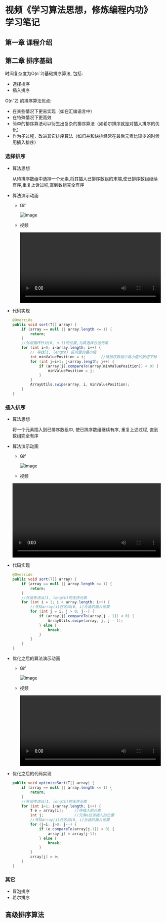 # 视频《学习算法思想，修炼编程内功》 学习笔记

## 第一章 课程介绍

## 第二章 排序基础

时间复杂度为O(nˆ2)基础排序算法, 包括:

- 选择排序
- 插入排序


O(nˆ2) 的排序算法优点:

- 在某些情况下更易实现（如在汇编语言中）
- 在特殊情况下更高效
- 简单的排序算法可以衍生出复杂的排序算法（如希尔排序就是对插入排序的优化）
- 作为子过程，改进其它排序算法（如归并和快排经常在最后元素比较少的时候用插入排序）

### 选择排序

- 算法思想  
    
    从待排序数组中选择一个元素,将其插入已排序数组的末端,使已排序数组继续有序,重复上诉过程,直到数组完全有序

- 算法演示动画

	- Gif

		![image](https://github.com/SummerRC/BasicKnowledgeReview/raw/master/算法/gif/选择排序动画.gif)

	- 视频

		<video controls="controls" src="./mov/选择排序动画.mov" width="100%"></video>


- 代码实现

	```java
	@Override
    public void sort(T[] array) {
        if (array == null || array.length <= 1) {
            return;
        }
        //外层循环针对[0, n-1]的位置,为其选择合适元素
        for (int i=0; i<array.length; i++) {
            // 寻找[i, length) 区间里的最小值
            int minValuePosition = i;       //待排序数组中最小值的数组下标
            for (int j=i+1; j<array.length; j++) {
                if (array[j].compareTo(array[minValuePosition]) < 0) {
                    minValuePosition = j;
                }
            }
            ArrayUtils.swipe(array, i, minValuePosition);
        }
    }
	```
	
	
### 插入排序

- 算法思想  
    
    将一个元素插入到已排序数组中, 使已排序数组继续有序, 重复上述过程, 直到数组完全有序

- 算法演示动画

	- Gif

		![image](https://github.com/SummerRC/BasicKnowledgeReview/raw/master/算法/gif/插入排序动画.gif)

	- 视频

	<video controls="controls" src="./mov/插入排序动画.mov" width="100%"></video>


- 代码实现

	```java
	@Override
    public void sort(T[] array) {
        if (array == null || array.length <= 1) {
            return;
        }
        //外层考虑从[1, length)的无序元素
        for (int i = 1; i < array.length; i++) {
            //寻找array[i]在区间[0, i]合适的插入位置
            for (int j = i; j > 0; j--) {
                if (array[j].compareTo(array[j - 1]) < 0) {
                    ArrayUtils.swipe(array, j, j - 1);
                } else {
                    break;
                }
            }
        }
    }	
    ```
	
- 优化之后的算法演示动画

	- Gif

		![image](https://github.com/SummerRC/BasicKnowledgeReview/raw/master/算法/gif/插入排序优化动画.gif)

	- 视频

		<video controls="controls" src="./mov/插入排序优化动画.mov" width="100%"></video>

- 优化之后的代码实现

	```java
	public void optimizeSort(T[] array) {
        if (array == null || array.length <= 1) {
            return;
        }
        //外层考虑从[1, length)的无序元素
        for (int i=1; i<array.length; i++) {
            T e = array[i];     //待插入的元素
            int j;              //元素e应该插入的位置
            //寻找array[i]在区间[0, i]合适的插入位置
            for (j=i; j>0; j--) {
                if (e.compareTo(array[j-1]) < 0) {
                    array[j] = array[j-1];
                } else {
                    break;
                }
            }
            array[j] = e;
        }
    }	
    ```
    
### 其它

- 冒泡排序
- 希尔排序

## 高级排序算法





